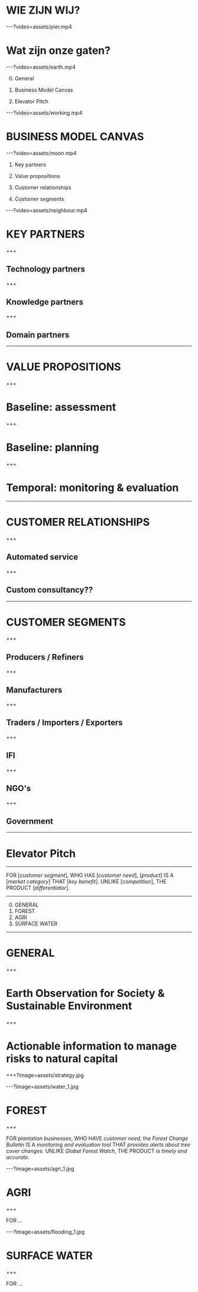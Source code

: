 
# WIE ZIJN WIJ?

---?video=assets/pier.mp4

# Wat zijn onze gaten?

---?video=assets/earth.mp4

0. General

1. Business Model Canvas

2. Elevator Pitch

---?video=assets/working.mp4

# BUSINESS MODEL CANVAS

---?video=assets/moon.mp4

1. Key partners

2. Value propositions

3. Customer relationships

4. Customer segments

---?video=assets/neighbour.mp4

# KEY PARTNERS

+++

## Technology partners

+++

## Knowledge partners

+++

## Domain partners

---

# VALUE PROPOSITIONS

+++

# Baseline: assessment

+++

# Baseline: planning

+++

# Temporal: monitoring & evaluation

---

# CUSTOMER RELATIONSHIPS

+++

## Automated service

+++

## Custom consultancy??

---

# CUSTOMER SEGMENTS

+++

## Producers / Refiners

+++

## Manufacturers

+++

## Traders / Importers / Exporters

+++

## IFI

+++

## NGO's

+++

## Government

---

# Elevator Pitch

---

FOR [_customer segment_], WHO HAS [_customer need_], [_product_] IS A [_market category_] THAT [_key benefit_]. UNLIKE [_competition_], THE PRODUCT [_differentiator_].


---

0. GENERAL
1. FOREST
2. AGRI
3. SURFACE WATER

---

# GENERAL

+++

# Earth Observation for Society & Sustainable Environment

+++

# Actionable information to manage risks to natural capital

+++?image=assets/strategy.jpg

---?image=assets/water_1.jpg

# FOREST

+++


FOR _plantation businesses_, WHO HAVE  _customer need_, the _Forest Change Bulletin_ IS A _monitoring and evaluation tool_ THAT _provides alerts about tree cover changes_. UNLIKE _Global Forest Watch_, THE PRODUCT _is timely and accurate_.

---?image=assets/agri_1.jpg

# AGRI

+++

FOR ...


---?image=assets/flooding_1.jpg

# SURFACE WATER

+++

FOR ...
